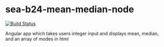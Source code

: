 sea-b24-mean-median-node
========================

[![Build Status](https://travis-ci.org/jacshfr/sea-b24-mean-median-node.svg)](https://travis-ci.org/jacshfr/sea-b24-mean-median-node)

Angular app which takes users integer input and displays mean, median, and an array of modes in html
